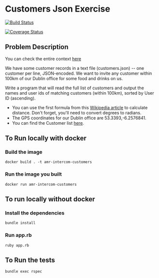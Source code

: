 # Customers Json Exercise

[![Build Status](https://travis-ci.org/amrabdelwahab/intercom_customers_exercise.svg)](https://travis-ci.org/amrabdelwahab/intercom_customers_exercise)

[![Coverage Status](https://coveralls.io/repos/github/amrabdelwahab/intercom_customers_exercise/badge.svg?branch=master)](https://coveralls.io/github/amrabdelwahab/intercom_customers_exercise?branch=master)


## Problem Description

You can check the entire context [here](https://blog.intercom.com/how-we-hire-engineers-part-1/) 

We have some customer records in a text file (customers.json) -- one customer per line, JSON-encoded. We want to invite any customer within 100km of our Dublin office for some food and drinks on us.

 Write a program that will read the full list of customers and output the names and user ids of matching customers (within 100km), sorted by User ID (ascending).

* You can use the first formula from this [Wikipedia article](https://en.wikipedia.org/wiki/Great-circle_distance) to calculate distance. Don't forget, you'll need to convert degrees to radians.
* The GPS coordinates for our Dublin office are 53.3393,-6.2576841.
* You can find the Customer list [here](https://gist.github.com/brianw/19896c50afa89ad4dec3).

## To Run locally with docker


### Build the image

```
docker build . -t amr-intercom-customers
```

### Run the image you built
```
docker run amr-intercom-customers
```

## To run locally without docker

### Install the dependencies

```
bundle install
```
### Run app.rb

```
ruby app.rb
```

## To Run the tests
```
bundle exec rspec
```
